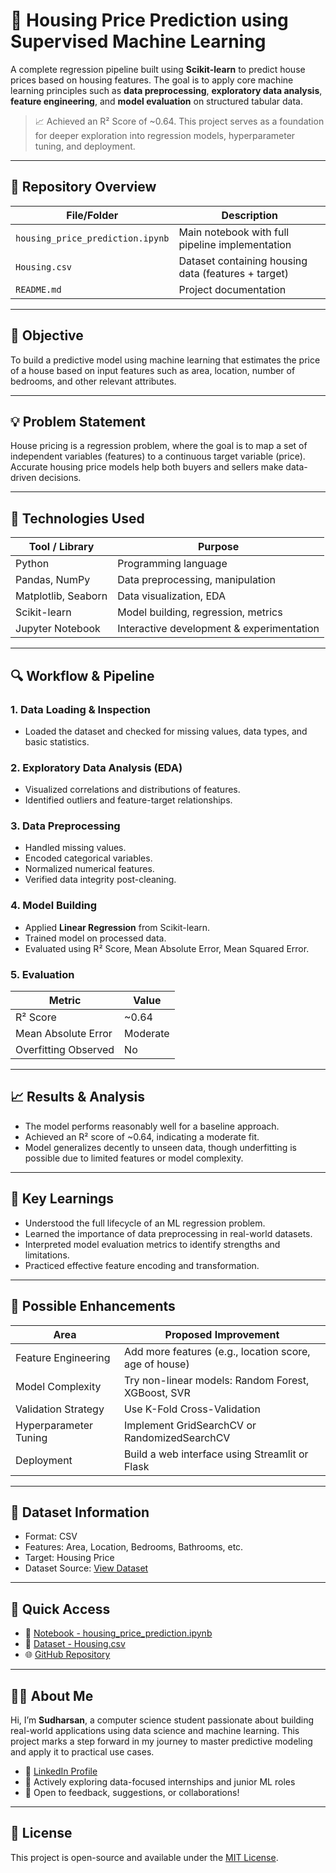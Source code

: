 # 🏡 Housing Price Prediction using Supervised Machine Learning

A complete regression pipeline built using **Scikit-learn** to predict house prices based on housing features. The goal is to apply core machine learning principles such as **data preprocessing**, **exploratory data analysis**, **feature engineering**, and **model evaluation** on structured tabular data.

> 📈 Achieved an R² Score of ~0.64. This project serves as a foundation for deeper exploration into regression models, hyperparameter tuning, and deployment.

---

## 📌 Repository Overview

| File/Folder                   | Description                                      |
|------------------------------|--------------------------------------------------|
| `housing_price_prediction.ipynb` | Main notebook with full pipeline implementation |
| `Housing.csv`                | Dataset containing housing data (features + target) |
| `README.md`                  | Project documentation                            |

---

## 🎯 Objective

To build a predictive model using machine learning that estimates the price of a house based on input features such as area, location, number of bedrooms, and other relevant attributes.

---

## 💡 Problem Statement

House pricing is a regression problem, where the goal is to map a set of independent variables (features) to a continuous target variable (price). Accurate housing price models help both buyers and sellers make data-driven decisions.

---

## 🧪 Technologies Used

| Tool / Library     | Purpose                               |
|--------------------|----------------------------------------|
| Python             | Programming language                   |
| Pandas, NumPy      | Data preprocessing, manipulation       |
| Matplotlib, Seaborn| Data visualization, EDA                |
| Scikit-learn       | Model building, regression, metrics    |
| Jupyter Notebook   | Interactive development & experimentation |

---

## 🔍 Workflow & Pipeline

### 1. Data Loading & Inspection
- Loaded the dataset and checked for missing values, data types, and basic statistics.

### 2. Exploratory Data Analysis (EDA)
- Visualized correlations and distributions of features.
- Identified outliers and feature-target relationships.

### 3. Data Preprocessing
- Handled missing values.
- Encoded categorical variables.
- Normalized numerical features.
- Verified data integrity post-cleaning.

### 4. Model Building
- Applied **Linear Regression** from Scikit-learn.
- Trained model on processed data.
- Evaluated using R² Score, Mean Absolute Error, Mean Squared Error.

### 5. Evaluation
| Metric               | Value     |
|----------------------|-----------|
| R² Score             | ~0.64     |
| Mean Absolute Error  | Moderate  |
| Overfitting Observed | No        |

---

## 📈 Results & Analysis

- The model performs reasonably well for a baseline approach.
- Achieved an R² score of ~0.64, indicating a moderate fit.
- Model generalizes decently to unseen data, though underfitting is possible due to limited features or model complexity.

---

## 🧠 Key Learnings

- Understood the full lifecycle of an ML regression problem.
- Learned the importance of data preprocessing in real-world datasets.
- Interpreted model evaluation metrics to identify strengths and limitations.
- Practiced effective feature encoding and transformation.

---

## 🔮 Possible Enhancements

| Area                    | Proposed Improvement                     |
|-------------------------|-------------------------------------------|
| Feature Engineering     | Add more features (e.g., location score, age of house) |
| Model Complexity        | Try non-linear models: Random Forest, XGBoost, SVR |
| Validation Strategy     | Use K-Fold Cross-Validation               |
| Hyperparameter Tuning   | Implement GridSearchCV or RandomizedSearchCV |
| Deployment              | Build a web interface using Streamlit or Flask |

---

## 📁 Dataset Information

- Format: CSV
- Features: Area, Location, Bedrooms, Bathrooms, etc.
- Target: Housing Price
- Dataset Source: [View Dataset](https://github.com/Sudharsan-T/House_Price_Prediction_ML-Model/blob/main/Housing.csv)

---

## 📌 Quick Access

- 📘 [Notebook - housing_price_prediction.ipynb](https://github.com/Sudharsan-T/House_Price_Prediction_ML-Model/blob/main/housing_price_prediction.ipynb)
- 📂 [Dataset - Housing.csv](https://github.com/Sudharsan-T/House_Price_Prediction_ML-Model/blob/main/Housing.csv)
- 🌐 [GitHub Repository](https://github.com/Sudharsan-T/House_Price_Prediction_ML-Model)

---

## 👨‍💻 About Me

Hi, I’m **Sudharsan**, a computer science student passionate about building real-world applications using data science and machine learning. This project marks a step forward in my journey to master predictive modeling and apply it to practical use cases.

- 🔗 [LinkedIn Profile](https://www.linkedin.com/in/sudharsan-thirumalai-85361b1a4/)
- 💼 Actively exploring data-focused internships and junior ML roles
- 📧 Open to feedback, suggestions, or collaborations!

---

## 📝 License

This project is open-source and available under the [MIT License](LICENSE).

